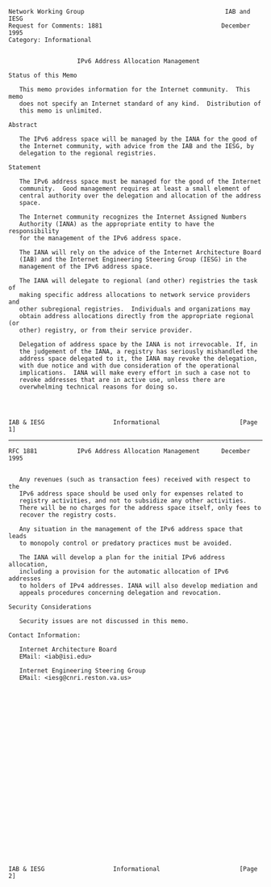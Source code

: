     Network Working Group                                       IAB and IESG
    Request for Comments: 1881                                 December 1995
    Category: Informational


                       IPv6 Address Allocation Management

    Status of this Memo

       This memo provides information for the Internet community.  This memo
       does not specify an Internet standard of any kind.  Distribution of
       this memo is unlimited.

    Abstract

       The IPv6 address space will be managed by the IANA for the good of
       the Internet community, with advice from the IAB and the IESG, by
       delegation to the regional registries.

    Statement

       The IPv6 address space must be managed for the good of the Internet
       community.  Good management requires at least a small element of
       central authority over the delegation and allocation of the address
       space.

       The Internet community recognizes the Internet Assigned Numbers
       Authority (IANA) as the appropriate entity to have the responsibility
       for the management of the IPv6 address space.

       The IANA will rely on the advice of the Internet Architecture Board
       (IAB) and the Internet Engineering Steering Group (IESG) in the
       management of the IPv6 address space.

       The IANA will delegate to regional (and other) registries the task of
       making specific address allocations to network service providers and
       other subregional registries.  Individuals and organizations may
       obtain address allocations directly from the appropriate regional (or
       other) registry, or from their service provider.

       Delegation of address space by the IANA is not irrevocable. If, in
       the judgement of the IANA, a registry has seriously mishandled the
       address space delegated to it, the IANA may revoke the delegation,
       with due notice and with due consideration of the operational
       implications.  IANA will make every effort in such a case not to
       revoke addresses that are in active use, unless there are
       overwhelming technical reasons for doing so.




    IAB & IESG                   Informational                      [Page 1]

------------------------------------------------------------------------

``` newpage
RFC 1881           IPv6 Address Allocation Management      December 1995


   Any revenues (such as transaction fees) received with respect to the
   IPv6 address space should be used only for expenses related to
   registry activities, and not to subsidize any other activities.
   There will be no charges for the address space itself, only fees to
   recover the registry costs.

   Any situation in the management of the IPv6 address space that leads
   to monopoly control or predatory practices must be avoided.

   The IANA will develop a plan for the initial IPv6 address allocation,
   including a provision for the automatic allocation of IPv6 addresses
   to holders of IPv4 addresses. IANA will also develop mediation and
   appeals procedures concerning delegation and revocation.

Security Considerations

   Security issues are not discussed in this memo.

Contact Information:

   Internet Architecture Board
   EMail: <iab@isi.edu>

   Internet Engineering Steering Group
   EMail: <iesg@cnri.reston.va.us>


























IAB & IESG                   Informational                      [Page 2]
```
